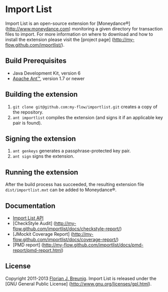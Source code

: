 Import List
===========

Import List is an open-source extension for [Moneydance®]
(http://www.moneydance.com) monitoring a given directory for transaction files 
to import. For more information on where to download and how to install the 
extension please visit the [project page]
(http://my-flow.github.com/importlist/).

Build Prerequisites
-------------------
* Java Development Kit, version 6
* [Apache Ant™](http://ant.apache.org), version 1.7 or newer

Building the extension
----------------------
1. `git clone git@github.com:my-flow/importlist.git` creates a copy of the 
repository.
2. `ant importlist` compiles the extension (and signs it if an applicable key 
pair is found).

Signing the extension
---------------------
1. `ant genkeys` generates a passphrase-protected key pair.
2. `ant sign` signs the extension.

Running the extension
---------------------
After the build process has succeeded, the resulting extension file 
`dist/importlist.mxt` can be added to Moneydance®.

Documentation
-------------
* [Import List API](http://my-flow.github.com/importlist/docs/api/)
* [CheckStyle Audit]
(http://my-flow.github.com/importlist/docs/checkstyle-report/)
* [JMockit Coverage Report]
(http://my-flow.github.com/importlist/docs/coverage-report/)
* [PMD report]
(http://my-flow.github.com/importlist/docs/pmd-report/pmd-report.html)

License
-------
Copyright 2011-2013 [Florian J. Breunig](http://www.my-flow.com). Import List is 
released under the [GNU General Public License]
(http://www.gnu.org/licenses/gpl.html).
